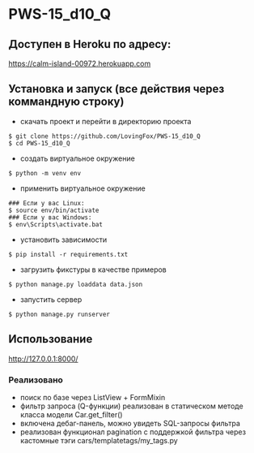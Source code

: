# PWS-15_d10_Q

## Доступен в Heroku по адресу:
https://calm-island-00972.herokuapp.com

## Установка и запуск (все действия через коммандную строку)
  - скачать проект и перейти в директорию проекта
```
$ git clone https://github.com/LovingFox/PWS-15_d10_Q
$ cd PWS-15_d10_Q
```

  - создать виртуальное окружение
```
$ python -m venv env
```

  - применить виртуальное окружение
```
### Если у вас Linux:
$ source env/bin/activate
### Если у вас Windows:
$ env\Scripts\activate.bat
```

 - установить зависимости
```
$ pip install -r requirements.txt
```

  - загрузить фикстуры в качестве примеров
```
$ python manage.py loaddata data.json
```

  - запустить сервер
```
$ python manage.py runserver
```

## Использование
http://127.0.0.1:8000/

### Реализовано
- поиск по базе через ListView + FormMixin
- фильтр запроса (Q-функции) реализован в статическом методе класса модели Car.get_filter()
- включена дебаг-панель, можно увидеть SQL-запросы фильтра
- реализован функционал pagination с поддержкой фильтра через кастомные тэги cars/templatetags/my_tags.py
